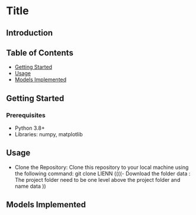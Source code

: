 # Title
## Introduction

## Table of Contents
* [Getting Started](#getting-started)
* [Usage](#usage)
* [Models Implemented](#models-implemented)

## Getting Started
### Prerequisites
- Python 3.8+
- Libraries: numpy, matplotlib
  
## Usage
- Clone the Repository: Clone this repository to your local machine using the following command:
git clone LIENN
((((- Download the folder data : The project folder need to be one level above the project folder and name data
   ))
## Models Implemented
